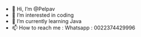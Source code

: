 - 👋 Hi, I’m @Pelpav
- 👀 I’m interested in coding
- 🌱 I’m currently learning Java
- 📫 How to reach me : Whatsapp : 0022374429996

<!---
Pelpav/Pelpav is a ✨ special ✨ repository because its `README.md` (this file) appears on your GitHub profile.
You can click the Preview link to take a look at your changes.
--->
